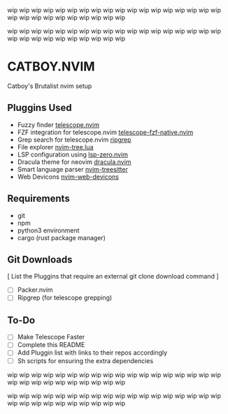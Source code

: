 wip wip wip wip wip wip wip wip wip wip wip wip wip wip wip wip wip wip wip wip wip wip wip wip wip wip wip wip

wip wip wip wip wip wip wip wip wip wip wip wip wip wip wip wip wip wip wip wip wip wip wip wip wip wip wip wip

# CATBOY.NVIM

Catboy's Brutalist nvim setup

## Pluggins Used

- Fuzzy finder [telescope.nvim](https://github.com/nvim-telescope/telescope.nvim)
- FZF integration for telescope.nvim [telescope-fzf-native.nvim](https://github.com/nvim-telescope/telescope-fzf-native.nvim) 
- Grep search for telescope.nvim [ripgrep](https://github.com/BurntSushi/ripgrep)
- File explorer [nvim-tree.lua](https://github.com/nvim-tree/nvim-tree.lua)
- LSP configuration using [lsp-zero.nvim](https://github.com/VonHeikemen/lsp-zero.nvim)
- Dracula theme for neovim [dracula.nvim](https://github.com/Mofiqul/dracula.nvim)
- Smart language parser [nvim-treesitter](https://github.com/nvim-treesitter/nvim-treesitter)
- Web Devicons [nvim-web-devicons](https://github.com/nvim-tree/nvim-web-devicons)

## Requirements

- git
- npm
- python3 environment
- cargo (rust package manager)

## Git Downloads

[ List the Pluggins that require an external git clone download command ]

- [ ] Packer.nvim
- [ ] Ripgrep (for telescope grepping)

## To-Do

- [ ] Make Telescope Faster
- [ ] Complete this README
- [ ] Add Pluggin list with links to their repos accordingly
- [ ] Sh scripts for ensuring the extra dependencies 

wip wip wip wip wip wip wip wip wip wip wip wip wip wip wip wip wip wip wip wip wip wip wip wip wip wip wip wip

wip wip wip wip wip wip wip wip wip wip wip wip wip wip wip wip wip wip wip wip wip wip wip wip wip wip wip wip
